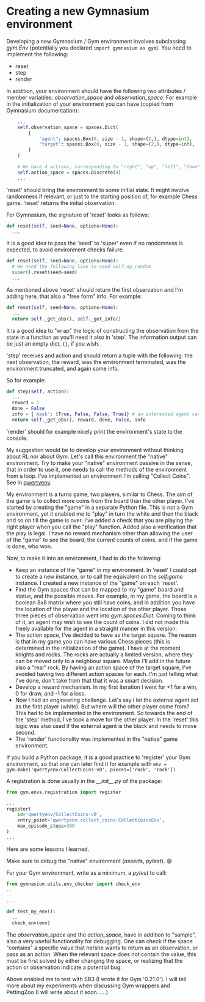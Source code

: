 # Creating a new Gymnasium environment

Developing a new Gymnasium / Gym environment involves subclassing *gym.Env* (potentially you declared ```import gymnasium as gym```). You need to implement the following:

- reset
- step
- render

In addition, your environment should have the following two attributes / member variables: *observation_space* and *observation_space*. For example in the initialization of your environment you can have (copied from Gymnasium documentation):

``` py
    ...
    self.observation_space = spaces.Dict(
        {
            "agent": spaces.Box(0, size - 1, shape=(2,), dtype=int),
            "target": spaces.Box(0, size - 1, shape=(2,), dtype=int),
        }
    )

    # We have 4 actions, corresponding to "right", "up", "left", "down"
    self.action_space = spaces.Discrete(4)
    ...
```

'reset' should bring the environment to some initial state. It might involve randomness if relevant, or just to the starting position of, for example Chess game. 'reset' returns the initial observation.

For Gymnasium, the signature of 'reset' looks as follows:

``` py
def reset(self, seed=None, options=None):
  ...
```

It is a good idea to pass the 'seed' to 'super' even if no randomness is expected, to avoid environment checks failure.

``` py
def reset(self, seed=None, options=None):
  # We need the following line to seed self.np_random
  super().reset(seed=seed)
  ...
```

As mentioned above 'reset' should return the first observation and I'm adding here, that also a "free form" info.
For example:

``` py
def reset(self, seed=None, options=None):
  ...
  return self._get_obs(), self._get_info()
```

It is a good idea to "wrap" the logic of constructing the observation from the state in a function as you'll need it also in 'step'. The information output can be just an empty dict, ```{}```, if you wish.

'step' receives and action and should return a tuple with the following: the next observation, the reward, was the environment terminated, was the environment truncated, and again some info.

So for example:

``` py
def step(self, action):
  ...
  reward = 1
  done = False
  info = {'mask': [True, False, False, True]} # an interested agent can use this mask to avoid illegal moves
  return self._get_obs(), reward, done, False, info
```

'render' should for example nicely print the environment's state to the console.

My suggestion would be to develop your environment without thinking about RL nor about Gym. Let's call this environment the "native" environment.
Try to make your "native" environment passive in the sense, that in order to use it, one needs to call the methods of the environment from a loop. I've implemented an environment I'm calling "Collect Coins". See in [qwertyenv](https://github.com/zbenmo/qwertyenv).

My environment is a turns game, two players, similar to Chess. The aim of the game is to collect more coins from the board than the other player. I've started by creating the "game" in a separate Python file. This is not a Gym environment, yet it enabled me to "play" in turn the white and then the black and so on till the game is over. I've added a check that you are playing the right player when you call the "play" function. Added also a verification that the play is legal. I have no reward mechanism other than allowing the user of the "game" to see the board, the current counts of coins, and if the game is done, who won.

Now, to make it into an environment, I had to do the following:

- Keep an instance of the "game" in my environment. In 'reset' I could opt to create a new instance, or to call the equivalent on the *self.game* instance. I created a new instance of the "game" on each 'reset'.
- Find the Gym spaces that can be mapped to my "game" board and status, and the possible moves. For example, in my game, the board is a boolean 8x8 matrix where you still have coins, and in addition you have the location of the player and the location of the other player. Those three pieces of observation went into *gym.spaces.Dict*. Coming to think of it, an agent may wish to see the count of coins. I did not made this freely available for the agent in a straight manner in this version.
- The action space, I've decided to have as the target square. The reason is that in my game you can have various Chess pieces (this is determined in the initialization of the game). I have at the moment knights and rocks. The rocks are actually a limited version, where they can be moved only to a neighbour square. Maybe I'll add in the future also a "real" rock. By having an action space of the target square, I've avoided having two different action spaces for each. I'm just telling what I've done, don't take from that that it was a smart decision.  
- Develop a reward mechanism. In my first iteration I went for +1 for a win, 0 for draw, and -1 for a loss. 
- Now I had an engineering challenge. Let's say I let the external agent act as the first player (white). But where will the other player come from? This had to be implemented in the environment. So towards the end of the 'step' method, I've took a move for the other player. In the 'reset' this logic was also used if the external agent is the black and needs to move second.
- The 'render' functionality was implemented in the "native" game environment.

If you build a Python package, it is a good practice to 'register' your Gym environment, so that one can later find it for example with ```env =  gym.make('qwertyenv/CollectCoins-v0', pieces=['rock', 'rock'])```

A registration is done usually in the *\_\_init\_\_.py* of the package:

``` py
from gym.envs.registration import register

...
register(
    id='qwertyenv/CollectCoins-v0',
    entry_point='qwertyenv.collect_coins:CollectCoinsEnv',
    max_episode_steps=300
)
...
```

Here are some lessons I learned.

Make sure to debug the "native" environment (*assert*s, *pytest*). :smile:

For your Gym environment, write as a minimum, a *pytest* to call:

``` py
from gymnasium.utils.env_checker import check_env
..

...

def test_my_env():
  ..
  check_env(env)
```

The *observation_space* and the *action_space*, have in addition to "sample", also a very useful functionality for debugging. One can check if the space "contains" a specific value that he/she wants to return as an observation, or pass as an action. When the relevant space does not contain the value, this must be first solved by either changing the space, or realizing that the action or observation indicate a potential bug.

Above enabled me to test with SB3 (I wrote it for Gym '0.21.0'). I will tell more about my experiments when discussing Gym wrappers and PettingZoo (I will write about it soon......)

